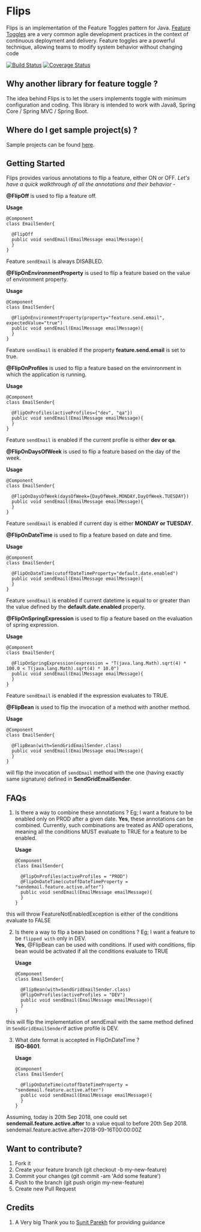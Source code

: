 # Flips
Flips is an implementation of the Feature Toggles pattern for Java. [Feature Toggles](https://martinfowler.com/articles/feature-toggles.html) are a very common agile development practices in the context of continuous deployment and delivery. Feature toggles are a powerful technique, allowing teams to modify system behavior without changing code

[![Build Status](https://travis-ci.org/Feature-Flip/flips.svg?branch=master)](https://travis-ci.org/Feature-Flip/flips)
[![Coverage Status](https://coveralls.io/repos/github/Feature-Flip/flips/badge.svg?branch=master)](https://coveralls.io/github/Feature-Flip/flips?branch=master)

## Why another library for feature toggle ?
The idea behind Flips is to let the users implements toggle with minimum configuration and coding. This library is intended to work with Java8, Spring Core / Spring MVC / Spring Boot. 

## Where do I get sample project(s) ?
Sample projects can be found [here](https://github.com/SarthakMakhija/flips-samples).

## Getting Started
Flips provides various annotations to flip a feature, either ON or OFF. *Let's have a quick walkthrough of all the annotations and their behavior* - 

**@FlipOff** is used to flip a feature off. 

**Usage**

```
@Component
class EmailSender{

  @FlipOff
  public void sendEmail(EmailMessage emailMessage){
  }
}
```
Feature ```sendEmail``` is always DISABLED.

**@FlipOnEnvironmentProperty** is used to flip a feature based on the value of environment property.

**Usage**

```
@Component
class EmailSender{

  @FlipOnEnvironmentProperty(property="feature.send.email", expectedValue="true")
  public void sendEmail(EmailMessage emailMessage){
  }
}
```
Feature ```sendEmail``` is enabled if the property **feature.send.email** is set to true.

**@FlipOnProfiles** is used to flip a feature based on the envinronment in which the application is running.

**Usage**

```
@Component
class EmailSender{

  @FlipOnProfiles(activeProfiles={"dev", "qa"})
  public void sendEmail(EmailMessage emailMessage){
  }
}
```
Feature ```sendEmail``` is enabled if the current profile is either **dev or qa**.

**@FlipOnDaysOfWeek** is used to flip a feature based on the day of the week.

**Usage**

```
@Component
class EmailSender{

  @FlipOnDaysOfWeek(daysOfWeek={DayOfWeek.MONDAY,DayOfWeek.TUESDAY})
  public void sendEmail(EmailMessage emailMessage){
  }
}
```
Feature ```sendEmail``` is enabled if current day is either **MONDAY or TUESDAY**.

**@FlipOnDateTime** is used to flip a feature based on date and time.

**Usage**

```
@Component
class EmailSender{

  @FlipOnDateTime(cutoffDateTimeProperty="default.date.enabled")
  public void sendEmail(EmailMessage emailMessage){
  }
}
```
Feature ```sendEmail``` is enabled if current datetime is equal to or greater than the value defined by the **default.date.enabled** property.

**@FlipOnSpringExpression** is used to flip a feature based on the evaluation of spring expression.

**Usage**

```
@Component
class EmailSender{

  @FlipOnSpringExpression(expression = "T(java.lang.Math).sqrt(4) * 100.0 < T(java.lang.Math).sqrt(4) * 10.0")
  public void sendEmail(EmailMessage emailMessage){
  }
}
```
Feature ```sendEmail``` is enabled if the expression evaluates to TRUE.

**@FlipBean** is used to flip the invocation of a method with another method.

**Usage**

```
@Component
class EmailSender{

  @FlipBean(with=SendGridEmailSender.class)
  public void sendEmail(EmailMessage emailMessage){
  }
}
```
will flip the invocation of ```sendEmail``` method with the one (having exactly same signature) defined in **SendGridEmailSender**.

## FAQs
1. Is there a way to combine these annotations ? Eg; I want a feature to be enabled only on PROD after a given date.
**Yes**, these annotations can be combined. Currently, such combinations are treated as AND operations, meaning all the conditions MUST evaluate to TRUE for a feature to be enabled.

    **Usage**

    ```
    @Component
    class EmailSender{

      @FlipOnProfiles(activeProfiles = "PROD")
      @FlipOnDateTime(cutoffDateTimeProperty = "sendemail.feature.active.after")
      public void sendEmail(EmailMessage emailMessage){
      }
    }
    ```
this will throw FeatureNotEnabledException is either of the conditions evaluate to FALSE

2. Is there a way to flip a bean based on conditions ? Eg; I want a feature to be ```flipped with``` only in DEV.  
**Yes**, @FlipBean can be used with conditions. If used with conditions, flip bean would be activated if all the conditions evaluate to TRUE

    **Usage**

    ```
    @Component
    class EmailSender{

      @FlipBean(with=SendGridEmailSender.class)
      @FlipOnProfiles(activeProfiles = "DEV")
      public void sendEmail(EmailMessage emailMessage){
      }
    }
    ```
this will flip the implementation of sendEmail with the same method defined in ```SendGridEmailSender```if active profile is DEV.

3. What date format is accepted in FlipOnDateTime ?  
**ISO-8601**. 

    **Usage**

    ```
    @Component
    class EmailSender{

      @FlipOnDateTime(cutoffDateTimeProperty = "sendemail.feature.active.after")
      public void sendEmail(EmailMessage emailMessage){
      }
    }
    ```
Assuming, today is 20th Sep 2018, one could set **sendemail.feature.active.after** to a value equal to before 20th Sep 2018. sendemail.feature.active.after=2018-09-16T00:00:00Z




## Want to contribute?
1. Fork it
2. Create your feature branch (git checkout -b my-new-feature)
3. Commit your changes (git commit -am 'Add some feature')
3. Push to the branch (git push origin my-new-feature)
4. Create new Pull Request


## Credits
1. A Very big Thank you to [Sunit Parekh](https://github.com/sunitparekh/) for providing guidance







